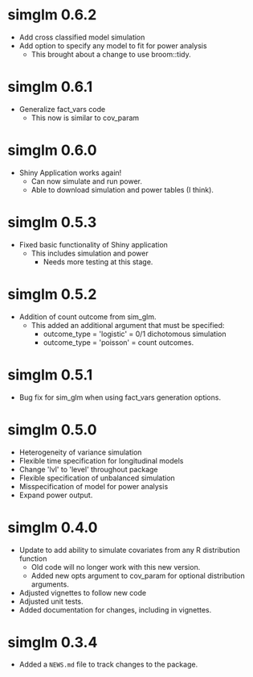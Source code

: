 # simglm 0.6.2
* Add cross classified model simulation
* Add option to specify any model to fit for power analysis
   - This brought about a change to use broom::tidy.

# simglm 0.6.1
* Generalize fact_vars code
   - This now is similar to cov_param

# simglm 0.6.0
* Shiny Application works again!
   - Can now simulate and run power. 
   - Able to download simulation and power tables (I think).

# simglm 0.5.3
* Fixed basic functionality of Shiny application
   - This includes simulation and power
       + Needs more testing at this stage.

# simglm 0.5.2
* Addition of count outcome from sim_glm.
    - This added an additional argument that must be specified:
        * outcome_type = 'logistic' = 0/1 dichotomous simulation
        * outcome_type = 'poisson' = count outcomes.

# simglm 0.5.1
* Bug fix for sim_glm when using fact_vars generation options.

# simglm 0.5.0
* Heterogeneity of variance simulation
* Flexible time specification for longitudinal models
* Change 'lvl' to 'level' throughout package
* Flexible specification of unbalanced simulation
* Misspecification of model for power analysis
* Expand power output.

# simglm 0.4.0

* Update to add ability to simulate covariates from any R distribution function
    + Old code will no longer work with this new version.
    + Added new opts argument to cov_param for optional distribution arguments.
* Adjusted vignettes to follow new code
* Adjusted unit tests.
* Added documentation for changes, including in vignettes.

# simglm 0.3.4

* Added a `NEWS.md` file to track changes to the package.



